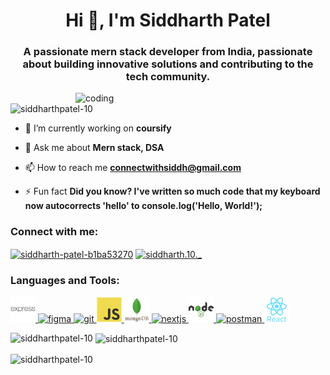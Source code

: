 <h1 align="center">Hi 👋, I'm Siddharth Patel</h1>
<h3 align="center">A passionate mern stack developer from India, passionate about building innovative solutions and contributing to the tech community.</h3>

<img src="https://cdn.dribbble.com/users/1162077/screenshots/3848914/programmer.gif" alt="coding" width="400" align="right">

<p align="left"> <img src="https://komarev.com/ghpvc/?username=siddharthpatel-10&label=Profile%20views&color=0e75b6&style=flat" alt="siddharthpatel-10" /> </p>

- 🔭 I’m currently working on **coursify**

- 💬 Ask me about **Mern stack, DSA**

- 📫 How to reach me **connectwithsiddh@gmail.com**

- ⚡ Fun fact **Did you know? I've written so much code that my keyboard now autocorrects 'hello' to console.log('Hello, World!');**

<h3 align="left">Connect with me:</h3>
<p align="left">
<a href="https://linkedin.com/in/siddharth-patel-b1ba53270" target="blank"><img align="center" src="https://raw.githubusercontent.com/rahuldkjain/github-profile-readme-generator/master/src/images/icons/Social/linked-in-alt.svg" alt="siddharth-patel-b1ba53270" height="30" width="40" /></a>
<a href="https://instagram.com/siddharth.10._" target="blank"><img align="center" src="https://raw.githubusercontent.com/rahuldkjain/github-profile-readme-generator/master/src/images/icons/Social/instagram.svg" alt="siddharth.10._" height="30" width="40" /></a>
</p>

<h3 align="left">Languages and Tools:</h3>
<p align="left"> <a href="https://expressjs.com" target="_blank" rel="noreferrer"> <img src="https://raw.githubusercontent.com/devicons/devicon/master/icons/express/express-original-wordmark.svg" alt="express" width="40" height="40"/> </a> <a href="https://www.figma.com/" target="_blank" rel="noreferrer"> <img src="https://www.vectorlogo.zone/logos/figma/figma-icon.svg" alt="figma" width="40" height="40"/> </a> <a href="https://git-scm.com/" target="_blank" rel="noreferrer"> <img src="https://www.vectorlogo.zone/logos/git-scm/git-scm-icon.svg" alt="git" width="40" height="40"/> </a> <a href="https://developer.mozilla.org/en-US/docs/Web/JavaScript" target="_blank" rel="noreferrer"> <img src="https://raw.githubusercontent.com/devicons/devicon/master/icons/javascript/javascript-original.svg" alt="javascript" width="40" height="40"/> </a> <a href="https://www.mongodb.com/" target="_blank" rel="noreferrer"> <img src="https://raw.githubusercontent.com/devicons/devicon/master/icons/mongodb/mongodb-original-wordmark.svg" alt="mongodb" width="40" height="40"/> </a> <a href="https://nextjs.org/" target="_blank" rel="noreferrer"> <img src="https://cdn.worldvectorlogo.com/logos/nextjs-2.svg" alt="nextjs" width="40" height="40"/> </a> <a href="https://nodejs.org" target="_blank" rel="noreferrer"> <img src="https://raw.githubusercontent.com/devicons/devicon/master/icons/nodejs/nodejs-original-wordmark.svg" alt="nodejs" width="40" height="40"/> </a> <a href="https://postman.com" target="_blank" rel="noreferrer"> <img src="https://www.vectorlogo.zone/logos/getpostman/getpostman-icon.svg" alt="postman" width="40" height="40"/> </a> <a href="https://reactjs.org/" target="_blank" rel="noreferrer"> <img src="https://raw.githubusercontent.com/devicons/devicon/master/icons/react/react-original-wordmark.svg" alt="react" width="40" height="40"/> </a> </p>

<p><img align="left" src="https://github-readme-stats.vercel.app/api/top-langs?username=siddharthpatel-10&show_icons=true&locale=en&layout=compact" alt="siddharthpatel-10" /></p>

<p>&nbsp;<img align="center" src="https://github-readme-stats.vercel.app/api?username=siddharthpatel-10&show_icons=true&locale=en" alt="siddharthpatel-10" /></p>

<p><img align="center" src="https://github-readme-streak-stats.herokuapp.com/?user=siddharthpatel-10&" alt="siddharthpatel-10" /></p>
